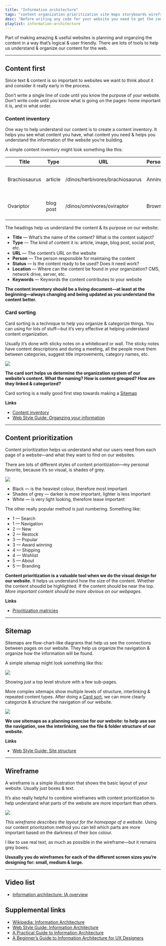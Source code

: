 ```yaml
---
title: "Information architecture"
tags: "content organization prioritization site maps storyboards wireframes visualizations information architecture"
desc: "Before writing any code for your website you need to get the content organized & prioritized."
playlist: information-architecture
---
```


Part of making amazing & useful websites is planning and organzing the content in a way that’s logical & user friendly. There are lots of tools to help us understand & organize our content for the web.

---

## Content first

Since text & content is so important to websites we want to think about it and consider it really early in the process.

Don’t write a single line of code until you know the purpose of your website. Don’t write code until you know what is going on the pages: home important it is, and in what order.

### Content inventory

One way to help understand our content is to create a content inventory. It helps you see what content you have, what content you need & helps you understand the information of the website you’re building.

A simple content inventory might look something like this:

| Title | Type | URL | Person | Status | Location | Keywords |
| --- | --- | --- | --- | --- | --- | --- |
| Brachiosaurus | article | /dinos/herbivores/brachiosaurus | Anning | approved | CMS | dinosaur, herbivore, long neck, sauropod |
| Ovariptor | blog post | /dinos/omnivores/oviraptor | Brown | draft | CMS | dinosaur, omnivore, raptor, small |

The headings help us understand the content & its purpose on our website:

- **Title** — What’s the name of the content? What is the content subject?
- **Type** — The kind of content it is: article, image, blog post, social post, etc.
- **URL** — The content’s URL on the website
- **Person** — The person responsible for maintaing the content
- **Status** — Is the content ready to be used? Does it need work?
- **Location** — Where can the content be found in your organization? CMS, network drive, server, etc.
- **Keywords** — Keywords the content contributes to your website

**The content inventory should be a living document—at least at the beginning—always changing and being updated as you understand the content better.**

### Card sorting

Card sorting is a technique to help you organize & categorize things. You can using for lots of stuff—but it’s very effective at helping understand content organization.

Usually it’s done with sticky notes on a whiteboard or wall. The sticky notes have content descriptions and during a meeting, all the people move them between categories, suggest title improvements, category names, etc.

![](card-sorting.png)

**The card sort helps us determine the organization system of our website’s content. What the naming? How is content grouped? How are they linked & categorized?**

Card sorting is a really good first step towards making a [Sitemap](#sitemap)

**Links**

- [Content inventory](https://www.usability.gov/how-to-and-tools/methods/content-inventory.html)
- [Web Style Guide: Organzing your information](https://webstyleguide.com/wsg3/3-information-architecture/2-organizing-information.html)

---

## Content prioritization

Content prioritization helps us understand what our users need from each page of a website—and what they want to find on our websites.

There are lots of different styles of content prioritization—my personal favorite, because it’s so visual, is shades of grey.

![](content-prioritization.png)

- Black — is the heaviest colour, therefore most important
- Shades of grey — darker is more important, lighter is less important
- White — is very light looking, therefore lease important

The other really popular method is just numbering. Something like:

- 1 — Search
- 1 — Navigation
- 2 — New
- 2 — Restock
- 3 — Popular
- 3 — Award winning
- 4 — Shipping
- 4 — Wishlist
- 5 — About
- 5 — Branding

**Content prioritization is a valuable tool when we do the visual design for our website.** It helps us understand how the size of the content. Whether the content shoudld be highlighted. If the content should be near the top. *More important content should be more obvious on our webpages.*

**Links**

- [Prioritization matricies](https://www.nngroup.com/articles/prioritization-matrices/)

---

## Sitemap

Sitemaps are flow-chart–like diagrams that help us see the connections between pages on our website. They help us organize the navigation & organize how the information will be found.

A simple sitemap might look something like this:

![](sitemap-simple.png)

Showing just a top level struture with a few sub-pages.

More complex sitemaps show multiple levels of structure, interlinking & repeated content types. After doing a [Card sort](#card-sorting), we can more clearly categorize & structure the navigation of our website.

![](sitemap-complex.png)

**We use sitemaps as a planning exercise for our website: to help use see the navigation, see the interlinking, see the file & folder structure of our website.**

**Links**

- [Web Style Guide: Site structure](https://webstyleguide.com/wsg3/3-information-architecture/3-site-structure.html)

---

## Wireframe

A wireframe is a simple illustration that shows the basic layout of your website. Usually just boxes & text.

It’s also really helpful to combine wireframes with content prioritization to help understand what parts of the website are more important than others.

![](basic-wireframe.png)

*This wireframe describes the layout for the homepage of a website.* Using our content prioritzation method you can tell which parts are more important based on the darkness of their box colour.

I like to use real text, as much as possible in the wireframe—but it remains grey boxes.



**Ususally you do wireframes for each of the different screen sizes you’re designing for: small, medium & large.**

---

## Video list

- [Information architecture: IA overview](https://videos.learntheweb.courses/playlists/information-architecture/#ia-overview)

## Supplemental links

- [Wikipedia: Information Architecture](https://en.wikipedia.org/wiki/Information_architecture)
- [Web Style Guide: Information Architecture](https://webstyleguide.com/wsg3/3-information-architecture/index.html)
- [A Practical Guide to Information Architecture](https://uxmastery.com/a-practical-guide-to-information-architecture.html)
- [A Beginner’s Guide to Information Architecture for UX Designers](https://theblog.adobe.com/a-beginners-guide-to-information-architecture-for-ux-designers/)
